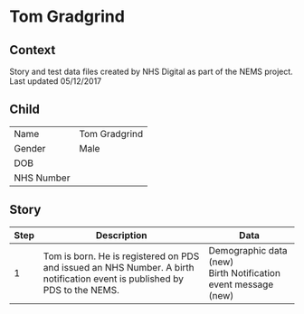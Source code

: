 # Tom Gradgrind
## Context
Story and test data files created by NHS Digital as part of the NEMS project. Last updated 05/12/2017
## Child

| | |
|---|---|
| Name | Tom Gradgrind |
| Gender | Male |
| DOB |  |
| NHS Number |  |

## Story

| Step | Description | Data |
|---|---|---|
| 1 | Tom is born. He is registered on PDS and issued an NHS Number. A birth notification event is published by PDS to the NEMS.| Demographic data (new)<br>Birth Notification event message (new) |
